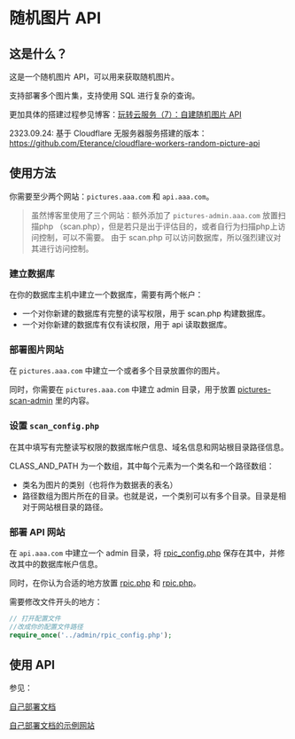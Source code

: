 # 随机图片 API

## 这是什么？

这是一个随机图片 API，可以用来获取随机图片。

支持部署多个图片集，支持使用 SQL 进行复杂的查询。

更加具体的搭建过程参见博客：[玩转云服务（7）：自建随机图片 API](https://blog.baldcoder.top/articles/self-host-random-picture-api/)

2323.09.24: 基于 Cloudflare 无服务器服务搭建的版本：https://github.com/Eterance/cloudflare-workers-random-picture-api

## 使用方法

你需要至少两个网站：`pictures.aaa.com` 和 `api.aaa.com`。

> 虽然博客里使用了三个网站：额外添加了 `pictures-admin.aaa.com` 放置扫描php （scan.php），但是若只是出于评估目的，或者自行为扫描php上访问控制，可以不需要。
> 由于 scan.php 可以访问数据库，所以强烈建议对其进行访问控制。

### 建立数据库

在你的数据库主机中建立一个数据库，需要有两个帐户：

- 一个对你新建的数据库有完整的读写权限，用于 scan.php 构建数据库。
- 一个对你新建的数据库有仅有读权限，用于 api 读取数据库。

### 部署图片网站

在 `pictures.aaa.com` 中建立一个或者多个目录放置你的图片。

同时，你需要在 `pictures.aaa.com` 中建立 admin 目录，用于放置 [pictures-scan-admin](https://github.com/Eterance/random-picture-api/tree/main/pictures-scan-admin) 里的内容。

### 设置 `scan_config.php`

在其中填写有完整读写权限的数据库帐户信息、域名信息和网站根目录路径信息。

CLASS_AND_PATH 为一个数组，其中每个元素为一个类名和一个路径数组：

- 类名为图片的类别（也将作为数据表的表名）
- 路径数组为图片所在的目录。也就是说，一个类别可以有多个目录。目录是相对于网站根目录的路径。

### 部署 API 网站

在 `api.aaa.com` 中建立一个 admin 目录，将 [rpic_config.php](https://github.com/Eterance/random-picture-api/blob/main/random-picture-api/rpic_config.php) 保存在其中，并修改其中的数据库帐户信息。

同时，在你认为合适的地方放置 [rpic.php](https://github.com/Eterance/random-picture-api/blob/main/random-picture-api/rpicpro.php) 和 [rpic.php](https://github.com/Eterance/random-picture-api/blob/main/random-picture-api/rpicpro.php)。

需要修改文件开头的地方：

```php
// 打开配置文件
//改成你的配置文件路径
require_once('../admin/rpic_config.php');
```

## 使用 API

参见：

[自己部署文档](https://github.com/Eterance/docusaurus-api-docs)


[自己部署文档的示例网站](https://eterance.github.io/docusaurus-api-docs/)
